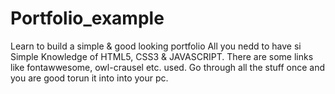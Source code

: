 # Portfolio_example
Learn to build a simple & good looking portfolio
All you nedd to have si Simple Knowledge of HTML5, CSS3 & JAVASCRIPT.
There are some links like fontawwesome, owl-crausel etc. used.
Go through all the stuff once and you are good torun it into into your pc.
